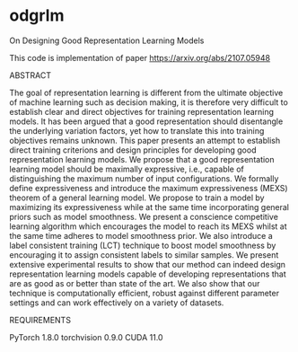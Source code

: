 # odgrlm
On Designing Good Representation Learning Models

This code is implementation of paper https://arxiv.org/abs/2107.05948

ABSTRACT

The goal of representation learning is different from the ultimate objective of machine learning such as decision making, it is therefore very difficult to establish clear and direct objectives for training representation learning models. It has been argued that a good representation should disentangle the underlying variation factors, yet how to translate this into training objectives remains unknown. This paper presents an attempt to establish direct training criterions and design principles for developing good representation learning models. We propose that a good representation learning model should be maximally expressive, i.e., capable of distinguishing the maximum number of input configurations. We formally define expressiveness and introduce the maximum expressiveness (MEXS) theorem of a general learning model. We propose to train a model by maximizing its expressiveness while at the same time incorporating general priors such as model smoothness. We present a conscience competitive learning algorithm which encourages the model to reach its MEXS whilst at the same time adheres to model smoothness prior. We also introduce a label consistent training (LCT) technique to boost model smoothness by encouraging it to assign consistent labels to similar samples. We present extensive experimental results to show that our method can indeed design representation learning models capable of developing representations that are as good as or better than state of the art. We also show that our technique is computationally efficient, robust against different parameter settings and can work effectively on a variety of datasets. 

REQUIREMENTS

PyTorch 1.8.0
torchvision 0.9.0
CUDA 11.0
